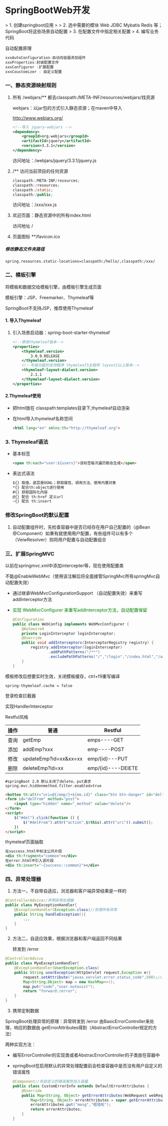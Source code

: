 <h1>SpringBootWeb开发</h1>
> 1. 创建springboot应用
>
> 2. 选中需要的模块 Web JDBC Mybatis Redis 等；SpringBoot将这些场景自动配置
> 3. 在配置文件中指定相关配置
> 4. 编写业务代码

自动配置原理

```java
xxxAutoConfiguration:自动向容器添加组件
xxxProperties:封装配置文件
xxxConfigurer :扩展配置
xxxCoustomizer : 自定义配置
```



### 一、静态资源映射规则

1. 所有 /webjars/** 都去classpath:/META-INF/resources/webjars/找资源

   webjars：以jar包的方式引入静态资源；在maven中导入

   http://www.webjars.org/

   ```xml
   <!--导入 jquery-webjars -->
   <dependency>
       <groupId>org.webjars</groupId>
       <artifactId>jquery</artifactId>
       <version>3.3.1</version>
   </dependency>
   ```

   访问地址：/webjars/jquery/3.3.1/jquery.js
   
2. /** 访问当前项目的任何资源

   ```java
   classpath:/META-INF/resources;
   classpath:/resources;
   classpath:/static;
   classpath:/public;
   ```

   访问地址：/xxx/xxx.js

3. 欢迎页面：静态资源中的所有index.html

   访问地址 /

4. 页面图标  **/favicon.ico

##### 修改静态文件夹路径

```properties
spring.resources.static-locations=classpath:/hello/,classpath:/xxx/
```



### 二、模板引擎

将模板和数据交给模板引擎，由模板引擎生成页面

模板引擎：JSP、Freemarker、Thymeleaf等

SpringBoot不支持JSP，推荐使用Thymeleaf

#### 1. 导入Thymeleaf

1. 引入场景启动器：spring-boot-starter-thymeleaf

   ```xml
   <!--修改thymeleaf版本-->
   <properties>
       <thymeleaf.version>
           3.0.9.RELEASE
       </thymeleaf.version>
       <!--布局功能的支持程序 thymeleaf3主程序 layout2以上版本-->
       <thymeleaf-layout-dialect.version>
           2.1.1
       </thymeleaf-layout-dialect.version>
   </properties>
   ```

   

#### 2.Thymeleaf使用

* 把html放在 classpath:templates目录下,thymeleaf自动渲染

* 在html导入thymeleaf名称空间

  ```html
  <html lang="en" xmlns:th="http://thymeleaf.org">
  ```

  

### 3. Thymeleaf语法

* 基本标签

  ```html
  <span th:each="user:${users}">该标签每次遍历都会生成</span>
  ```

  

* 表达式语法

  ```html
  ${} 取值，底层是OGNL；获取属性、调用方法、使用内置对象
  *{} 配合th:object进行使用
  #{} 获取国际化内容
  @{} 配合 th:href 定义url
  ~{} 配合 th:insert
  ```

  

### 修改SpringBoot的默认配置

1. 自动配置组件时，先检查容器中是否已经存在用户自己配置的（@Bean @Component）如果有就使用用户配置，有些组件可以有多个（VeiwResolver）则将用户配置与自动配置组合



### 三、扩展SpringMVC

以前在springmvc.xml中添加intercepter等，现在使用配置类

不能@EnableWebMvc（使用该注解后将全面接管SpringMvc所有springMvc自动配置失效）

* 通过继承WebMvcConfigurationSupport   （自动配置失效）来重写addInterceptor方法

* <font color="green">实现 WebMvcConfigurer 来重写addInterceptor方法，自动配置保留</font>

  ```java
  @Configuration
  public class WebConfig implements WebMvcConfigurer {
      @Autowired
      private LoginInterceptor loginInterceptor;
      @Override
      public void addInterceptors(InterceptorRegistry registry) {
          registry.addInterceptor(loginInterceptor)
                  .addPathPatterns("/**")
                  .excludePathPatterns("/","/login","/index.html","/webjars/**");
      }
  }
  ```


 模板修改后想要实时生效，关闭模板缓存，ctrl+f9重写编译

```properties
spring-thymeleaf.cache = false
```



登录检查拦截器

实现HandlerInterceptor





Restful风格

| 操作 | 普通                  | Restful            |
| ---- | --------------------- | ------------------ |
| 查询 | getEmp                | emps----GET        |
| 添加 | addEmp?xxx            | emp----POST        |
| 修改 | updateEmp?id=xx&xx=xx | emp/{id}---PUT     |
| 删除 | deleteEmp?id=xx       | emp/{id}----DElETE |

```properties
#springBoot 2.0 默认关闭了delete，put请求
spring.mvc.hiddenmethod.filter.enabled=true
```

```html
<button th:attr="uri=@{/emp/}+${em.id}" class="btn btn-danger" id="del">删除</button>
<form id="delFrom" method="post">
    <input type="hidden" name="_method" value="delete"/>
</form>
<script>
    $("#del").click(function () {
        $("#delFrom").attr("action",$(this).attr("uri")).submit();
    })
</script>
```







thymeleaf页面抽取

```xml
在success.html中标注公共片段
<div th:fragment="common"></div>
在error.html中引入该片段
<div th:insert="~{success::common}"></div>
```



### 四、异常处理器

1. 方法一，不自带自适应，浏览器和客户端异常结果是一样的

```java
@ControllerAdvice//声明异常处理器
public class MyExceptionHandler{
    @ExceptionHandler(Exception.class)//处理所有异常
    public String handleException(){
        ...
    }
}
```

2. 方法二，自适应效果，根据浏览器和客户端返回不同结果

   转发到 /error 

```java
@ControllerAdvice
public class MyeExceptionHandler{
    @ExceptionHandler(UserException.class)
    public String userException(HttpServlet request,Exception e){
        request.setAttribute("javax.servlet.error.status_code",500);//自定义状态码，跳转到5xx.html页面
        Map<String,Object> map = new HashMap<>();
        map.put("code","user.notexist");
        return "forward:/error";
    }
}
```

3. 携带定制数据

SpringBoot处理异常的原理：异常转发到 /error 由BasicErrorController来处理，响应的数据由 getErrorAttributes得到（AbstractErrorController规定的方法）

两种实现方法：

* 编写ErrorController的实现类或者AbstracErrorController的子类放在容器中

* springBoot在启用默认的异常处理配置前会检查容器中是否没有用户自定义的错误属性

  ```java
  @Component//将自定义的错误属性加入容器
  public class CustomErrorInfo extends DefaultErrorAttributes {
      @Override
      public Map<String, Object> getErrorAttributes(WebRequest webRequest, boolean includeStackTrace) {
          Map<String, Object> errorAttributes = super.getErrorAttributes(webRequest, includeStackTrace);
          errorAttributes.put("mesg","粗错啦");
          return errorAttributes;
      }
  }
  ```



#### 